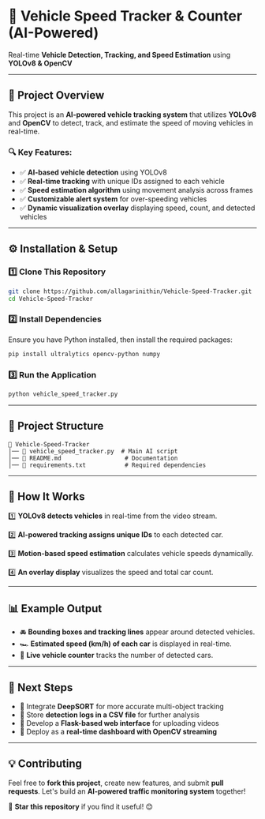 # 🚗 Vehicle Speed Tracker & Counter (AI-Powered)

Real-time **Vehicle Detection, Tracking, and Speed Estimation** using **YOLOv8 & OpenCV**

---
## 🌟 Project Overview
This project is an **AI-powered vehicle tracking system** that utilizes **YOLOv8** and **OpenCV** to detect, track, and estimate the speed of moving vehicles in real-time.

### 🔍 Key Features:
- ✅ **AI-based vehicle detection** using YOLOv8
- ✅ **Real-time tracking** with unique IDs assigned to each vehicle
- ✅ **Speed estimation algorithm** using movement analysis across frames
- ✅ **Customizable alert system** for over-speeding vehicles
- ✅ **Dynamic visualization overlay** displaying speed, count, and detected vehicles

---
## ⚙️ Installation & Setup
### 1️⃣ Clone This Repository
```bash
git clone https://github.com/allagarinithin/Vehicle-Speed-Tracker.git
cd Vehicle-Speed-Tracker
```

### 2️⃣ Install Dependencies
Ensure you have Python installed, then install the required packages:
```bash
pip install ultralytics opencv-python numpy
```

### 3️⃣ Run the Application
```bash
python vehicle_speed_tracker.py
```

---
## 📁 Project Structure
```
📁 Vehicle-Speed-Tracker
│── 📜 vehicle_speed_tracker.py  # Main AI script
│── 📜 README.md                  # Documentation
│── 📜 requirements.txt           # Required dependencies
```

---
## 🚀 How It Works
1️⃣ **YOLOv8 detects vehicles** in real-time from the video stream.

2️⃣ **AI-powered tracking assigns unique IDs** to each detected car.

3️⃣ **Motion-based speed estimation** calculates vehicle speeds dynamically.

4️⃣ **An overlay display** visualizes the speed and total car count.

---
## 📊 Example Output
- 🚘 **Bounding boxes and tracking lines** appear around detected vehicles.
- 🏎 **Estimated speed (km/h) of each car** is displayed in real-time.
- 🔢 **Live vehicle counter** tracks the number of detected cars.

---
## 📌 Next Steps
- 🔹 Integrate **DeepSORT** for more accurate multi-object tracking
- 🔹 Store **detection logs in a CSV file** for further analysis
- 🔹 Develop a **Flask-based web interface** for uploading videos
- 🔹 Deploy as a **real-time dashboard with OpenCV streaming**

---
## 💡 Contributing
Feel free to **fork this project**, create new features, and submit **pull requests**. Let's build an **AI-powered traffic monitoring system** together!

🚀 **Star this repository** if you find it useful! 😊

